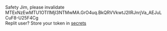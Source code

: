 Safety Jim, please invalidate MTExNzEwMTU1OTI1MjI3NTMwMA.GrO4uq.BkQRVVkwtJ2llRJnrjVa_AEJuLCuF8-U25F4Cg  
Replit user? Store your token in [secrets](https://docs.replit.com/programming-ide/workspace-features/storing-sensitive-information-environment-variables)
